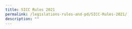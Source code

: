 ```yaml
---
title: SICC Rules 2021
permalink: /legislations-rules-and-pd/SICC-Rules-2021/
description: ""
---
```

